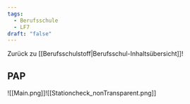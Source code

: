 ```yaml
---
tags:
  - Berufsschule
  - LF7
draft: "false"
---
```

Zurück zu [[Berufsschulstoff|Berufsschul-Inhaltsübersicht]]!



## PAP
![[Main.png]]![[Stationcheck_nonTransparent.png]]